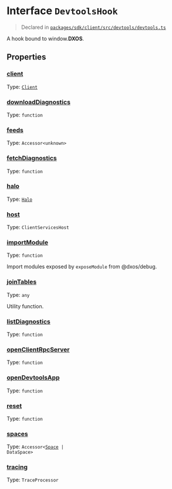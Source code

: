 # Interface `DevtoolsHook`
> Declared in [`packages/sdk/client/src/devtools/devtools.ts`]()

A hook bound to window.__DXOS__.
## Properties
### [client](https://github.com/dxos/dxos/blob/d7adf231c/packages/sdk/client/src/devtools/devtools.ts#L23)
Type: <code>[Client](/api/@dxos/client/classes/Client)</code>



### [downloadDiagnostics](https://github.com/dxos/dxos/blob/d7adf231c/packages/sdk/client/src/devtools/devtools.ts#L36)
Type: <code>function</code>



### [feeds](https://github.com/dxos/dxos/blob/d7adf231c/packages/sdk/client/src/devtools/devtools.ts#L29)
Type: <code>Accessor&lt;unknown&gt;</code>



### [fetchDiagnostics](https://github.com/dxos/dxos/blob/d7adf231c/packages/sdk/client/src/devtools/devtools.ts#L47)
Type: <code>function</code>



### [halo](https://github.com/dxos/dxos/blob/d7adf231c/packages/sdk/client/src/devtools/devtools.ts#L30)
Type: <code>[Halo](/api/@dxos/client/interfaces/Halo)</code>



### [host](https://github.com/dxos/dxos/blob/d7adf231c/packages/sdk/client/src/devtools/devtools.ts#L24)
Type: <code>ClientServicesHost</code>



### [importModule](https://github.com/dxos/dxos/blob/d7adf231c/packages/sdk/client/src/devtools/devtools.ts#L43)
Type: <code>function</code>

Import modules exposed by  `exposeModule`  from @dxos/debug.

### [joinTables](https://github.com/dxos/dxos/blob/d7adf231c/packages/sdk/client/src/devtools/devtools.ts#L52)
Type: <code>any</code>

Utility function.

### [listDiagnostics](https://github.com/dxos/dxos/blob/d7adf231c/packages/sdk/client/src/devtools/devtools.ts#L45)
Type: <code>function</code>



### [openClientRpcServer](https://github.com/dxos/dxos/blob/d7adf231c/packages/sdk/client/src/devtools/devtools.ts#L32)
Type: <code>function</code>



### [openDevtoolsApp](https://github.com/dxos/dxos/blob/d7adf231c/packages/sdk/client/src/devtools/devtools.ts#L34)
Type: <code>function</code>



### [reset](https://github.com/dxos/dxos/blob/d7adf231c/packages/sdk/client/src/devtools/devtools.ts#L38)
Type: <code>function</code>



### [spaces](https://github.com/dxos/dxos/blob/d7adf231c/packages/sdk/client/src/devtools/devtools.ts#L28)
Type: <code>Accessor&lt;[Space](/api/@dxos/client/interfaces/Space) | DataSpace&gt;</code>



### [tracing](https://github.com/dxos/dxos/blob/d7adf231c/packages/sdk/client/src/devtools/devtools.ts#L26)
Type: <code>TraceProcessor</code>



    